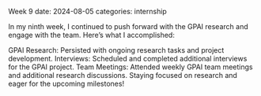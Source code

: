 Week 9
date: 2024-08-05
categories: internship

In my ninth week, I continued to push forward with the GPAI research and engage with the team. Here’s what I accomplished:

GPAI Research: Persisted with ongoing research tasks and project development.
Interviews: Scheduled and completed additional interviews for the GPAI project.
Team Meetings: Attended weekly GPAI team meetings and additional research discussions.
Staying focused on research and eager for the upcoming milestones!
